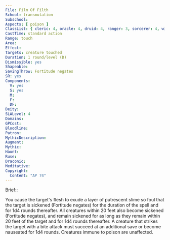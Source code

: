 ```yaml
---
File: Film Of Filth
School: transmutation
Subschool: 
Aspects: [ poison ]
ClassList: { cleric: 4, oracle: 4, druid: 4, ranger: 3, sorcerer: 4, wizard: 4 }
CastTime: standard action
Range: touch
Area: 
Effect: 
Targets: creature touched
Duration: 1 round/level (D)
Dismissible: yes
Shapeable: 
SavingThrow: Fortitude negates
SR: yes
Components:
  V: yes
  S: yes
  M: 
  F: 
  DF: 
Deity: 
SLALevel: 4
Domains: 
GPCost: 
Bloodline: 
Patron: 
MythicDescription: 
Augment: 
Mythic: 
Haunt: 
Ruse: 
Draconic: 
Meditative: 
Copyright:
  Content: "AP 74"
---
```

Brief:: 

You cause the target's flesh to exude a layer of putrescent slime so foul that the target is sickened (Fortitude negates) for the duration of the spell and for 1d4 rounds thereafter. All creatures within 20 feet also become sickened (Fortitude negates), and remain sickened for as long as they remain within 20 feet of the target and for 1d4 rounds thereafter. A creature that strikes the target with a bite attack must succeed at an additional save or become nauseated for 1d4 rounds. Creatures immune to poison are unaffected.
